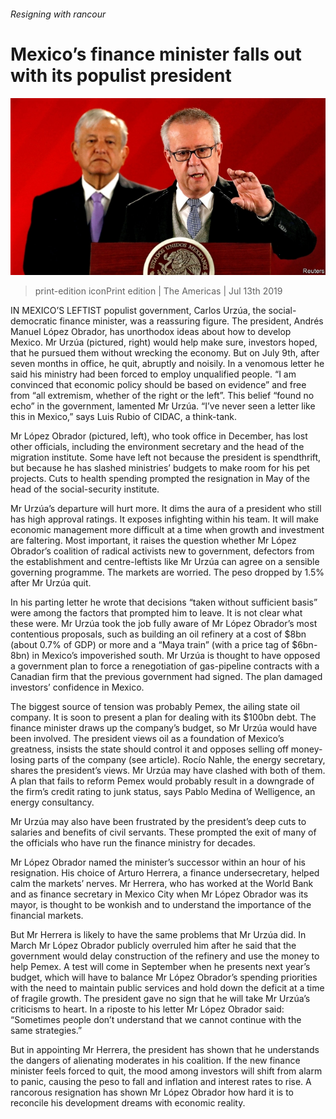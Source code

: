 ###### Resigning with rancour

# Mexico’s finance minister falls out with its populist president 

![image](images/20190713_AMP501_0.jpg) 

> print-edition iconPrint edition | The Americas | Jul 13th 2019 

IN MEXICO’S LEFTIST populist government, Carlos Urzúa, the social-democratic finance minister, was a reassuring figure. The president, Andrés Manuel López Obrador, has unorthodox ideas about how to develop Mexico. Mr Urzúa (pictured, right) would help make sure, investors hoped, that he pursued them without wrecking the economy. But on July 9th, after seven months in office, he quit, abruptly and noisily. In a venomous letter he said his ministry had been forced to employ unqualified people. “I am convinced that economic policy should be based on evidence” and free from “all extremism, whether of the right or the left”. This belief “found no echo” in the government, lamented Mr Urzúa. “I’ve never seen a letter like this in Mexico,” says Luis Rubio of CIDAC, a think-tank.  

Mr López Obrador (pictured, left), who took office in December, has lost other officials, including the environment secretary and the head of the migration institute. Some have left not because the president is spendthrift, but because he has slashed ministries’ budgets to make room for his pet projects. Cuts to health spending prompted the resignation in May of the head of the social-security institute. 

Mr Urzúa’s departure will hurt more. It dims the aura of a president who still has high approval ratings. It exposes infighting within his team. It will make economic management more difficult at a time when growth and investment are faltering. Most important, it raises the question whether Mr López Obrador’s coalition of radical activists new to government, defectors from the establishment and centre-leftists like Mr Urzúa can agree on a sensible governing programme. The markets are worried. The peso dropped by 1.5% after Mr Urzúa quit. 

In his parting letter he wrote that decisions “taken without sufficient basis” were among the factors that prompted him to leave. It is not clear what these were. Mr Urzúa took the job fully aware of Mr López Obrador’s most contentious proposals, such as building an oil refinery at a cost of $8bn (about 0.7% of GDP) or more and a “Maya train” (with a price tag of $6bn-8bn) in Mexico’s impoverished south. Mr Urzúa is thought to have opposed a government plan to force a renegotiation of gas-pipeline contracts with a Canadian firm that the previous government had signed. The plan damaged investors’ confidence in Mexico.  

The biggest source of tension was probably Pemex, the ailing state oil company. It is soon to present a plan for dealing with its $100bn debt. The finance minister draws up the company’s budget, so Mr Urzúa would have been involved. The president views oil as a foundation of Mexico’s greatness, insists the state should control it and opposes selling off money-losing parts of the company (see article). Rocío Nahle, the energy secretary, shares the president’s views. Mr Urzúa may have clashed with both of them. A plan that fails to reform Pemex would probably result in a downgrade of the firm’s credit rating to junk status, says Pablo Medina of Welligence, an energy consultancy. 

Mr Urzúa may also have been frustrated by the president’s deep cuts to salaries and benefits of civil servants. These prompted the exit of many of the officials who have run the finance ministry for decades. 

Mr López Obrador named the minister’s successor within an hour of his resignation. His choice of Arturo Herrera, a finance undersecretary, helped calm the markets’ nerves. Mr Herrera, who has worked at the World Bank and as finance secretary in Mexico City when Mr López Obrador was its mayor, is thought to be wonkish and to understand the importance of the financial markets. 

But Mr Herrera is likely to have the same problems that Mr Urzúa did. In March Mr López Obrador publicly overruled him after he said that the government would delay construction of the refinery and use the money to help Pemex. A test will come in September when he presents next year’s budget, which will have to balance Mr López Obrador’s spending priorities with the need to maintain public services and hold down the deficit at a time of fragile growth. The president gave no sign that he will take Mr Urzúa’s criticisms to heart. In a riposte to his letter Mr López Obrador said: “Sometimes people don’t understand that we cannot continue with the same strategies.” 

But in appointing Mr Herrera, the president has shown that he understands the dangers of alienating moderates in his coalition. If the new finance minister feels forced to quit, the mood among investors will shift from alarm to panic, causing the peso to fall and inflation and interest rates to rise. A rancorous resignation has shown Mr López Obrador how hard it is to reconcile his development dreams with economic reality. 

